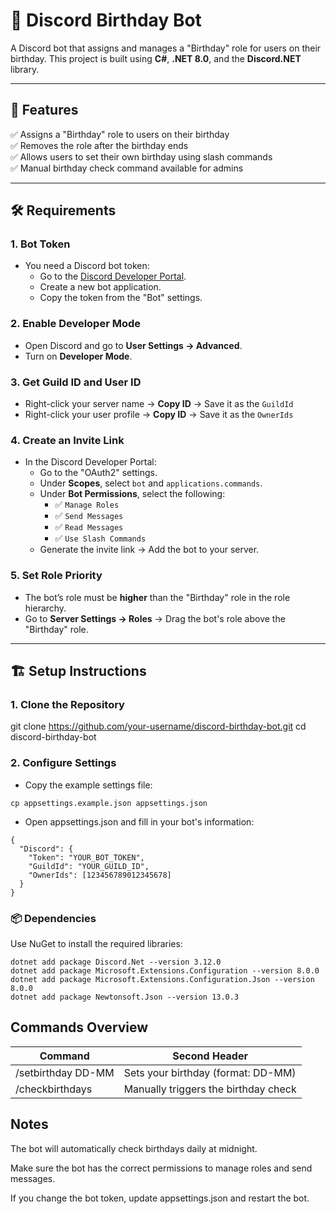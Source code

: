 # 🎂 Discord Birthday Bot

A Discord bot that assigns and manages a "Birthday" role for users on their birthday. This project is built using **C#**, **.NET 8.0**, and the **Discord.NET** library.

---

## 🚀 Features
✅ Assigns a "Birthday" role to users on their birthday  
✅ Removes the role after the birthday ends  
✅ Allows users to set their own birthday using slash commands  
✅ Manual birthday check command available for admins  

---

## 🛠️ Requirements
### 1. **Bot Token**
- You need a Discord bot token:
   - Go to the [Discord Developer Portal](https://discord.com/developers/applications).
   - Create a new bot application.
   - Copy the token from the "Bot" settings.

### 2. **Enable Developer Mode**
- Open Discord and go to **User Settings → Advanced**.
- Turn on **Developer Mode**.

### 3. **Get Guild ID and User ID**
- Right-click your server name → **Copy ID** → Save it as the `GuildId`  
- Right-click your user profile → **Copy ID** → Save it as the `OwnerIds`

### 4. **Create an Invite Link**
- In the Discord Developer Portal:
   - Go to the "OAuth2" settings.
   - Under **Scopes**, select `bot` and `applications.commands`.
   - Under **Bot Permissions**, select the following:
     - ✅ `Manage Roles`
     - ✅ `Send Messages`
     - ✅ `Read Messages`
     - ✅ `Use Slash Commands`
   - Generate the invite link → Add the bot to your server.

### 5. **Set Role Priority**
- The bot’s role must be **higher** than the "Birthday" role in the role hierarchy.
- Go to **Server Settings → Roles** → Drag the bot's role above the "Birthday" role.

---

## 🏗️ Setup Instructions
### 1. **Clone the Repository**

git clone https://github.com/your-username/discord-birthday-bot.git
cd discord-birthday-bot

### 2. **Configure Settings**
- Copy the example settings file:

```
cp appsettings.example.json appsettings.json
```
- Open appsettings.json and fill in your bot's information:
```
{
  "Discord": {
    "Token": "YOUR_BOT_TOKEN",
    "GuildId": "YOUR_GUILD_ID",
    "OwnerIds": [123456789012345678]
  }
}
```

### 📦 **Dependencies**
Use NuGet to install the required libraries:
```
dotnet add package Discord.Net --version 3.12.0
dotnet add package Microsoft.Extensions.Configuration --version 8.0.0
dotnet add package Microsoft.Extensions.Configuration.Json --version 8.0.0
dotnet add package Newtonsoft.Json --version 13.0.3
```

## **Commands Overview**
| Command  | Second Header |
| ------------- | ------------- |
| /setbirthday DD-MM  | Sets your birthday (format: DD-MM)  |
| /checkbirthdays  | Manually triggers the birthday check  |

## **Notes**
The bot will automatically check birthdays daily at midnight.

Make sure the bot has the correct permissions to manage roles and send messages.

If you change the bot token, update appsettings.json and restart the bot.